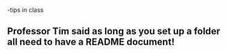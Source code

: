 -tips in class
## Professor Tim said as long as you set up a folder all need to have a README document!
